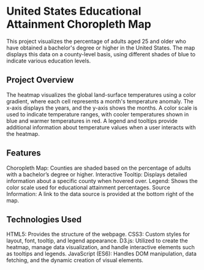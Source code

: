 # United States Educational Attainment Choropleth Map

This project visualizes the percentage of adults aged 25 and older who have obtained a bachelor's degree or higher in the United States. The map displays this data on a county-level basis, using different shades of blue to indicate various education levels.

## Project Overview

The heatmap visualizes the global land-surface temperatures using a color gradient, where each cell represents a month's temperature anomaly. The x-axis displays the years, and the y-axis shows the months. A color scale is used to indicate temperature ranges, with cooler temperatures shown in blue and warmer temperatures in red. A legend and tooltips provide additional information about temperature values when a user interacts with the heatmap.

## Features
Choropleth Map: Counties are shaded based on the percentage of adults with a bachelor’s degree or higher.
Interactive Tooltip: Displays detailed information about a specific county when hovered over.
Legend: Shows the color scale used for educational attainment percentages.
Source Information: A link to the data source is provided at the bottom right of the map.

## Technologies Used

HTML5: Provides the structure of the webpage.
CSS3: Custom styles for layout, font, tooltip, and legend appearance.
D3.js: Utilized to create the heatmap, manage data visualization, and handle interactive elements such as tooltips and legends.
JavaScript (ES6): Handles DOM manipulation, data fetching, and the dynamic creation of visual elements.
